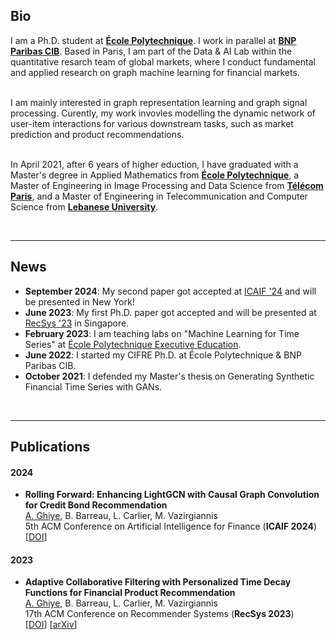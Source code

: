 ## Bio


I am a Ph.D. student at <a href="https://www.polytechnique.edu/en" target="_blank"><b>École Polytechnique</b></a>. I work in parallel at <a href="https://globalmarkets.cib.bnpparibas" target="_blank"><b>BNP Paribas CIB</b></a>. Based in Paris, I am part of the Data & AI Lab within the quantitative resarch team of global markets, where I conduct fundamental and applied research on graph machine learning for financial markets.<br><br>

I am mainly interested in graph representation learning and graph signal processing. Curently, my work invovles modelling the dynamic network of user-item interactions for various downstream tasks, such as market prediction and product recommendations. <br><br>

In April 2021, after 6 years of higher eduction, I have graduated with a Master's degree in Applied Mathematics from <a href="https://www.polytechnique.edu/en" target="_blank"><b>École Polytechnique</b></a>, a Master of Engineering in Image Processing and Data Science from <a href="https://www.telecom-paris.fr" target="_blank"><b>Télécom Paris</b></a>, and a Master of Engineering in Telecommunication and Computer Science from <a href="http://www.ulfg.ul.edu.lb" target="_blank"><b>Lebanese University</b></a>.

<br>


---



## News

- **September 2024**: My second paper got accepted at <a href="https://ai-finance.org/" target="_blank">ICAIF '24</a> and will be presented in New York!
-  **June 2023**: My first Ph.D. paper got accepted and will be presented at <a href="https://recsys.acm.org/recsys23/" target="_blank">RecSys '23</a> in Singapore.
- **February 2023**: I am teaching labs on "Machine Learning for Time Series" at <a href="https://exed.polytechnique.edu/formations/data/data-sciences-intelligence-artificielle" target="_blank">École Polytechnique Executive Education</a>.
 - **June 2022**: I started my CIFRE Ph.D. at École Polytechnique & BNP Paribas CIB.
 - **October 2021**: I defended my Master's thesis on Generating Synthetic Financial Time Series with GANs.

<br>

---


## Publications
#### 2024

- **Rolling Forward: Enhancing LightGCN with Causal Graph Convolution for Credit Bond Recommendation**<br>
<ins>A. Ghiye</ins>, B. Barreau, L. Carlier, M. Vazirgiannis <br>
5th ACM Conference on Artificial Intelligence for Finance (**ICAIF 2024**)  <br>
[<a href="https://doi.org/10.1145/3677052.3698683" target="_blank">DOI</a>]

#### 2023

- **Adaptive Collaborative Filtering with Personalized Time Decay Functions for Financial Product Recommendation**<br>
<ins>A. Ghiye</ins>, B. Barreau, L. Carlier, M. Vazirgiannis <br>
17th ACM Conference on Recommender Systems (**RecSys 2023**)  <br>
[<a href="https://dl.acm.org/doi/10.1145/3604915.3608832" target="_blank">DOI</a>] [<a href="https://arxiv.org/abs/2308.01208" target="_blank">arXiv</a>]
